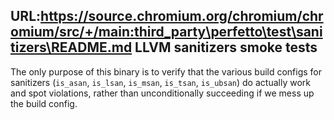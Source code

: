 URL:https://source.chromium.org/chromium/chromium/src/+/main:third_party\perfetto\test\sanitizers\README.md
LLVM sanitizers smoke tests
---------------------------
The only purpose of this binary is to verify that the various build configs for
sanitizers (`is_asan`, `is_lsan`, `is_msan`, `is_tsan`, `is_ubsan`) do actually
work and spot violations, rather than unconditionally succeeding if we mess up
the build config.
